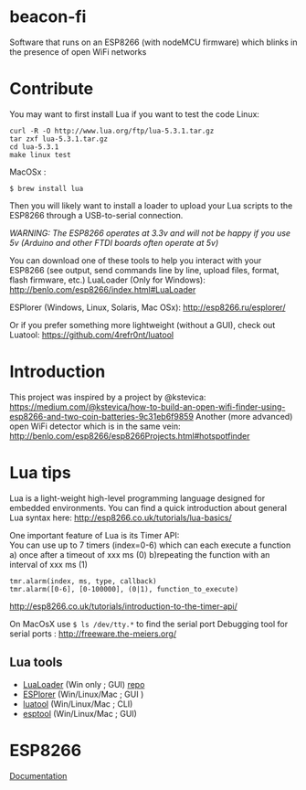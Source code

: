 # beacon-fi
Software that runs on an ESP8266 (with nodeMCU firmware) which blinks in the presence of open WiFi networks

# Contribute

You may want to first install Lua if you want to test the code
Linux: 
```
curl -R -O http://www.lua.org/ftp/lua-5.3.1.tar.gz
tar zxf lua-5.3.1.tar.gz
cd lua-5.3.1
make linux test
```
MacOSx :
```
$ brew install lua
```

Then you will likely want to install a loader to upload your Lua scripts to the ESP8266 through a USB-to-serial connection.

*WARNING: The ESP8266 operates at 3.3v and will not be happy if you use 5v (Arduino and other FTDI boards often operate at 5v)*

You can download one of these tools to help you interact with your ESP8266 (see output, send commands line by line, upload files, format, flash firmware, etc.)
LuaLoader (Only for Windows): http://benlo.com/esp8266/index.html#LuaLoader

ESPlorer (Windows, Linux, Solaris, Mac OSx): http://esp8266.ru/esplorer/

Or if you prefer something more lightweight (without a GUI), check out Luatool: https://github.com/4refr0nt/luatool

# Introduction
This project was inspired by a project by @kstevica: https://medium.com/@kstevica/how-to-build-an-open-wifi-finder-using-esp8266-and-two-coin-batteries-9c31eb6f9859
Another (more advanced) open WiFi detector which is in the same vein:
http://benlo.com/esp8266/esp8266Projects.html#hotspotfinder


# Lua tips
Lua is a light-weight high-level programming language designed for embedded environments. You can find a quick introduction about general Lua syntax here: http://esp8266.co.uk/tutorials/lua-basics/

One important feature of Lua is its Timer API:   
You can use up to 7 timers (index=0-6) which can each execute a function
a) once after a timeout of xxx ms (0)
b)repeating the function with an interval of xxx ms (1)
```
tmr.alarm(index, ms, type, callback) 
tmr.alarm([0-6], [0-100000], (0|1), function_to_execute)
```

http://esp8266.co.uk/tutorials/introduction-to-the-timer-api/ 

On MacOsX use ` $ ls /dev/tty.* ` to find the serial port 
Debugging tool for serial ports : http://freeware.the-meiers.org/
## Lua tools

* [LuaLoader](https://github.com/GeoNomad/LuaLoader/) (Win only ; GUI) [repo](https://github.com/4refr0nt/ESPlorer)
* [ESPlorer](http://esp8266.ru/esplorer/) (Win/Linux/Mac ; GUI  )
* [luatool](https://github.com/4refr0nt/luatool) (Win/Linux/Mac ; CLI)
* [esptool](https://github.com/tommie/esptool) (Win/Linux/Mac ; GUI) 

# ESP8266

[Documentation](http://www.esp8266.com/wiki/doku.php?id=start)

